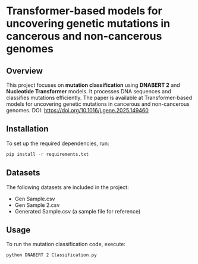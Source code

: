 # Transformer-based models for uncovering genetic mutations in cancerous and non-cancerous genomes
## Overview  
This project focuses on **mutation classification** using **DNABERT 2** and **Nucleotide Transformer** models. It processes DNA sequences and classifies mutations efficiently. The paper is available at Transformer-based models for uncovering genetic mutations in cancerous and non-cancerous genomes. DOI: https://doi.org/10.1016/j.gene.2025.149460

## Installation  
To set up the required dependencies, run:  
```bash
pip install -r requirements.txt
```


## Datasets
The following datasets are included in the project:

* Gen Sample.csv
* Gen Sample 2.csv
* Generated Sample.csv (a sample file for reference)

## Usage
To run the mutation classification code, execute:
```bash
python DNABERT 2 Classification.py
